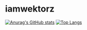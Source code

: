 # iamwektorz
[![Anurag's GitHub stats](https://github-readme-stats.vercel.app/api?username=wektorz)](https://github.com/anuraghazra/github-readme-stats)
[![Top Langs](https://github-readme-stats.vercel.app/api/top-langs/?username=wektorz)](https://github.com/anuraghazra/github-readme-stats)
